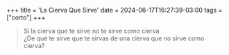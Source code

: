 +++
title = 'La Cierva Que Sirve'
date = 2024-06-17T16:27:39-03:00
tags = ["corto"]
+++

> Si la cierva que te sirve no te sirve como cierva<br>
> ¿De qué te sirve que te sirvas de una cierva que no sirve como cierva?

<!--more-->
